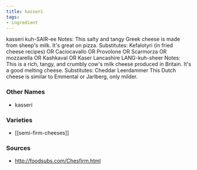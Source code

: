 ```yaml
---
title: kasseri
tags:
- ingredient
---
```

kasseri kuh-SAIR-ee Notes: This salty and tangy Greek cheese is made from sheep's milk. It's great on pizza. Substitutes: Kefalotyri (in fried cheese recipes) OR Caciocavallo OR Provolone OR Scarmorza OR mozzarella OR Kashkaval OR Kaser Lancashire LANG-kuh-sheer Notes: This is a rich, tangy, and crumbly cow's milk cheese produced in Britain. It's a good melting cheese. Substitutes: Cheddar Leerdammer This Dutch cheese is similar to Emmental or Jarlberg, only milder.

### Other Names

* kasseri

### Varieties

* [[semi-firm-cheeses]]

### Sources
* http://foodsubs.com/Chesfirm.html
